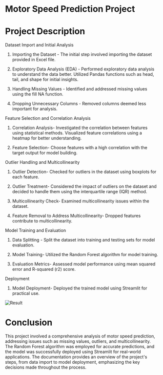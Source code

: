 # Motor Speed Prediction Project 
# Project Description

Dataset Import and Initial Analysis

1. Importing the Dataset -
The initial step involved importing the dataset provided in Excel file.

2. Exploratory Data Analysis (EDA) - 
Performed exploratory data analysis to understand the data better.
Utilized Pandas functions such as head, tail, and shape for initial insights.

3. Handling Missing Values - 
Identified and addressed missing values using the fill NA function.

4. Dropping Unnecessary Columns -
Removed columns deemed less important for analysis.

Feature Selection and Correlation Analysis

1. Correlation Analysis-
Investigated the correlation between features using statistical methods.
Visualized feature correlations using a heatmap for better understanding.

2. Feature Selection-
Choose features with a high correlation with the target output for model building.

Outlier Handling and Multicollinearity

1. Outlier Detection-
Checked for outliers in the dataset using boxplots for each feature.

2. Outlier Treatment-
Considered the impact of outliers on the dataset and decided to handle them using the interquartile range (IQR) method.

3. Multicollinearity Check-
Examined multicollinearity issues within the dataset.

4. Feature Removal to Address Multicollinearity-
Dropped features contribute to multicollinearity.

Model Training and Evaluation

1. Data Splitting - 
Split the dataset into training and testing sets for model evaluation.

2. Model Training-
Utilized the Random Forest algorithm for model training.

3. Evaluation Metrics-
Assessed model performance using mean squared error and R-squared (r2) score.

Deployment
1. Model Deployment-
Deployed the trained model using Streamlit for practical use.

![Result](https://github.com/psahu1110/Sentiment-Analysis-on-Financial-Statements/assets/114385902/3b1cbd79-200a-4d4f-b85c-a4b96fc79823)


# Conclusion

This project involved a comprehensive analysis of motor speed prediction, addressing issues such as missing values, outliers, and multicollinearity. The Random Forest algorithm was employed for accurate predictions, and the model was successfully deployed using Streamlit for real-world applications. The documentation provides an overview of the project's steps, from data import to model deployment, emphasizing the key decisions made throughout the process.
